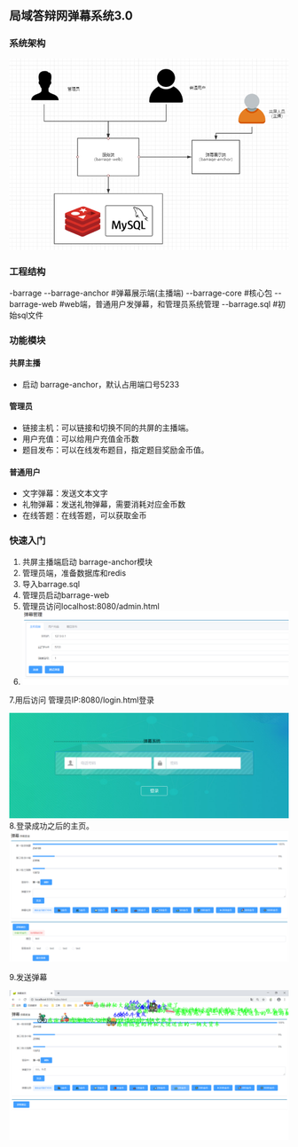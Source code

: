 ##  局域答辩网弹幕系统3.0


### 系统架构

![1577771973727](https://github.com/jogeen/barrage/blob/master/images/架构.png)

### 工程结构

-barrage
--barrage-anchor   #弹幕展示端(主播端)
--barrage-core      #核心包
--barrage-web     #web端，普通用户发弹幕，和管理员系统管理
--barrage.sql      #初始sql文件

### 功能模块

#### 共屏主播

- 启动 barrage-anchor，默认占用端口号5233

#### 管理员

- 链接主机：可以链接和切换不同的共屏的主播端。
- 用户充值：可以给用户充值金币数
- 题目发布：可以在线发布题目，指定题目奖励金币值。
#### 普通用户


- 文字弹幕：发送文本文字
- 礼物弹幕：发送礼物弹幕，需要消耗对应金币数
- 在线答题：在线答题，可以获取金币

### 快速入门

1. 共屏主播端启动 barrage-anchor模块
2. 管理员端，准备数据库和redis
3. 导入barrage.sql
4. 管理员启动barrage-web
5. 管理员访问localhost:8080/admin.html
6. ![1577771913040](https://github.com/jogeen/barrage/blob/master/images/admin.png)

7.用后访问  管理员IP:8080/login.html登录

![1577772265796](https://github.com/jogeen/barrage/blob/master/images/login.png)
8.登录成功之后的主页。
![](https://github.com/jogeen/barrage/blob/master/images/index.png)

9.发送弹幕

![1577772372945](https://github.com/jogeen/barrage/blob/master/images/barrage.png)
